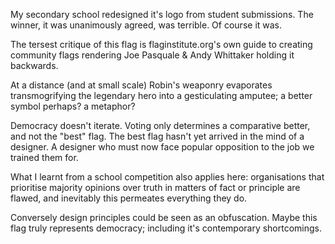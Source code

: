 My secondary school redesigned it's logo from student submissions. The winner, it was unanimously agreed, was terrible. Of course it was.

The tersest critique of this flag is flaginstitute.org's own guide to creating community flags rendering Joe Pasquale & Andy Whittaker holding it backwards.

At a distance (and at small scale) Robin's weaponry evaporates transmogrifying the legendary hero into a gesticulating amputee; a better symbol perhaps? a metaphor?

Democracy doesn't iterate. Voting only determines a comparative better, and not the "best" flag. The best flag hasn't yet arrived in the mind of a designer. A designer who must now face popular opposition to the job we trained them for.

What I learnt from a school competition also applies here: organisations that prioritise majority opinions over truth in matters of fact or principle are flawed, and inevitably this permeates everything they do.

Conversely design principles could be seen as an obfuscation. Maybe this flag truly represents democracy; including it's contemporary shortcomings.
